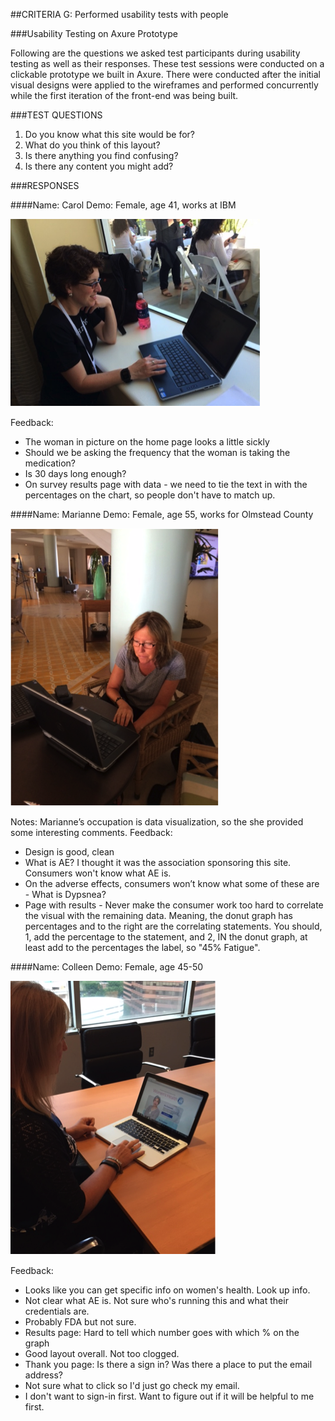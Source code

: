 ##CRITERIA G:
Performed usability tests with people

###Usability Testing on Axure Prototype

Following are the questions we asked test participants during usability testing as well as their responses.  These test sessions were conducted on a clickable prototype we built in Axure.  There were conducted after the initial visual designs were applied to the wireframes and performed concurrently while the first iteration of the front-end was being built.

###TEST QUESTIONS

1) Do you know what this site would be for?
2) What do you think of this layout?
3) Is there anything you find confusing?
4) Is there any content you might add?

###RESPONSES

####Name:  Carol
Demo:  Female, age 41, works at IBM

![Usability Testing 1](https://github.com/NishConsulting/ADS-I-BPA-Design-Prototype/blob/master/Pictures/%237%20Carol%20Pic1.png)

Feedback:
- The woman in picture on the home page looks a little sickly
- Should we be asking the frequency that the woman is taking the medication?
- Is 30 days long enough?
- On survey results page with data - we need to tie the text in with the percentages on the chart, so people don't have to match up.

####Name:  Marianne
Demo:  Female, age 55, works for Olmstead County

![Usability Testing 2](https://github.com/NishConsulting/ADS-I-BPA-Design-Prototype/blob/master/Pictures/%237%20Maryanne%20Pic2.png)

Notes:   Marianne’s occupation is data visualization, so the she provided some interesting comments.
Feedback:
- Design is good, clean
- What is AE? I thought it was the association sponsoring this site.  Consumers won't know what AE is.      
- On the adverse effects, consumers won’t know what some of these are - What is Dypsnea?      
- Page with results - Never make the consumer work too hard to correlate the visual with the remaining data.  Meaning, the donut graph has percentages and to the right are the correlating statements.  You should, 1, add the percentage to the statement, and 2, IN the donut graph, at least add to the percentages the label, so "45% Fatigue".

####Name:  Colleen
Demo:  Female, age 45-50

![Usability Testing 3](https://github.com/NishConsulting/ADS-I-BPA-Design-Prototype/blob/master/Pictures/%237%20Colleen%20Pic3.png)

Feedback:
- Looks like you can get specific info on women's health.  Look up info.
- Not clear what AE is.  Not sure who's running this and what their credentials are.     
- Probably FDA but not sure.
- Results page:  Hard to tell which number goes with which % on the graph
- Good layout overall.  Not too clogged.
- Thank you page:  Is there a sign in?  Was there a place to put the email address?  
- Not sure what to click so I'd just go check my email.
- I don't want to sign-in first.  Want to figure out if it will be helpful to me first.

